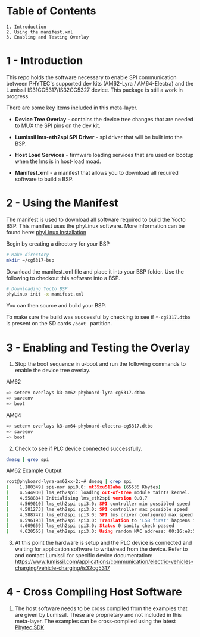 # Table of Contents
	1. Introduction
	2. Using the manifest.xml
	3. Enabling and Testing Overlay

# 1 - Introduction
This repo holds the software necessary to enable SPI communication between PHYTEC's supported dev kits (AM62-Lyra / AM64-Electra) and the Lumissil IS31CG5317/IS32CG5327 device. This package is still a work in progress.

There are some key items included in this meta-layer.

- **Device Tree Overlay** - contains the device tree changes that are needed to MUX the SPI pins on the dev kit.

- **Lumissil lms-eth2spi SPI Driver** - spi driver that will be built into the BSP.

- **Host Load Services** - firmware loading services that are used on bootup when the lms is in host-load moad.

- **Manifest.xml** - a manifest that allows you to download all required software to build a BSP.

# 2 - Using the Manifest

The manifest is used to download all software required to build the Yocto BSP. This manifest uses the phyLinux software. More information can be found here:
[phyLinux Installation](https://docs.phytec.com/latest/phycore-am62x/developingwithyocto/buildBSP.html#download-the-bsp-meta-layers)

Begin by creating a directory for your BSP

```bash
# Make directory
mkdir ~/cg5317-bsp
```

Download the manifest.xml file and place it into your BSP folder. Use the following to checkout this software into a BSP.
```bash
# Downloading Yocto BSP
phyLinux init -x manifest.xml
```

You can then source and build your BSP.

To make sure the build was successful by checking to see if `*-cg5317.dtbo` is present on the SD cards `/boot ` partition.

# 3 - Enabling and Testing the Overlay

1. Stop the boot sequence in u-boot and run the following commands to enable the device tree overlay.

AM62
```bash
=> setenv overlays k3-am62-phyboard-lyra-cg5317.dtbo
=> saveenv
=> boot
```

AM64
```bash
=> setenv overlays k3-am64-phyboard-electra-cg5317.dtbo
=> saveenv
=> boot
```

2. Check to see if PLC device connected successfully.
``` bash
dmesg | grep spi
```
AM62 Example Output
``` bash
root@phyboard-lyra-am62xx-2:~# dmesg | grep spi
[    1.180349] spi-nor spi0.0: mt35xu512aba (65536 Kbytes)
[    4.544930] lms_eth2spi: loading out-of-tree module taints kernel.
[    4.558884] Initialising lms_eth2spi version 0.0.7
[    4.569010] lms_eth2spi spi3.0: SPI controller min possibled speed  : 1464Hz
[    4.581273] lms_eth2spi spi3.0: SPI controller max possible speed   : 48000000Hz
[    4.588747] lms_eth2spi spi3.0: SPI lms driver configured max speed : 1000000Hz
[    4.596193] lms_eth2spi spi3.0: Translation to 'LSB first' happens in software
[    4.609659] lms_eth2spi spi3.0: Status 0 sanity check passed
[    4.620565] lms_eth2spi spi3.0: Using random MAC address: 00:16:e8:56:a0:13
```
3. At this point the hardware is setup and the PLC device is connected and waiting for application software to write/read from the device. Refer to and contact Lumissil for specific device documentation:
https://www.lumissil.com/applications/communication/electric-vehicles-charging/vehicle-charging/is32cg5317

# 4 - Cross Compiling Host Software
1. The host software needs to be cross compiled from the examples that are given by Lumissil. These are proprietary and not included in this meta-layer. The examples can be cross-compiled using the latest [Phytec SDK](https://download.phytec.de/Software/Linux/BSP-Yocto-AM62x/BSP-Yocto-Ampliphy-AM62x-PD23.2.0/sdk/ampliphy-xwayland/)
